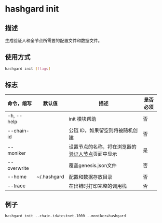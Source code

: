 # hashgard init

## 描述

生成验证人和全节点所需要的配置文件和数据文件。

## 使用方式

```bash
hashgard init [flags]
```

## 标志

| 命令，缩写  | 默认值      | 描述                                                         | 是否必须 |
| ----------- | ----------- | ------------------------------------------------------------ | -------- |
| -h, --help  |             | init 模块帮助                                                | 否       |
| --chain-id  |             | 公链 ID，如果留空则将被随机创建                              | 否       |
| --moniker   |             | 设置节点的名称，将在浏览器的[验证人节点](https://www.gardplorer.io/validator)页面中显示 | 是       |
| --overwrite |             | 覆盖genesis.json文件                                         | 否       |
| --home      | ~/.hashgard | 配置和数据存放目录                                           | 否       |
| --trace     |             | 在出错时打印完整的调用栈                                     | 否       |

## 例子

`hashgard init --chain-id=testnet-1000 --moniker=hashgard`

